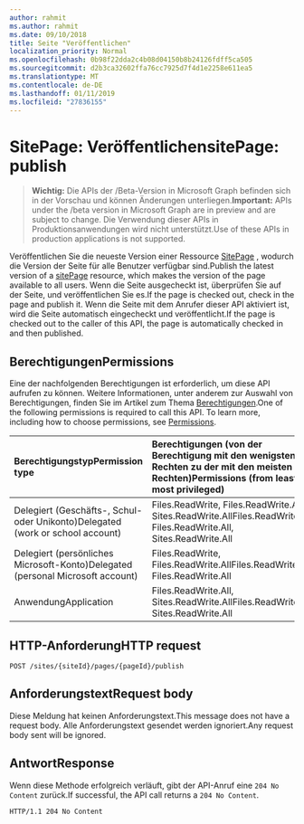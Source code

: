 ```yaml
---
author: rahmit
ms.author: rahmit
ms.date: 09/10/2018
title: Seite "Veröffentlichen"
localization_priority: Normal
ms.openlocfilehash: 0b98f22dda2c4b08d04150b8b24126fdff5ca505
ms.sourcegitcommit: d2b3ca32602ffa76cc7925d7f4d1e2258e611ea5
ms.translationtype: MT
ms.contentlocale: de-DE
ms.lasthandoff: 01/11/2019
ms.locfileid: "27836155"
---
```

# <a name="sitepage-publish"></a><span data-ttu-id="ff0b9-102">SitePage: Veröffentlichen</span><span class="sxs-lookup"><span data-stu-id="ff0b9-102">sitePage: publish</span></span>

> <span data-ttu-id="ff0b9-103">**Wichtig:** Die APIs der /Beta-Version in Microsoft Graph befinden sich in der Vorschau und können Änderungen unterliegen.</span><span class="sxs-lookup"><span data-stu-id="ff0b9-103">**Important:** APIs under the /beta version in Microsoft Graph are in preview and are subject to change.</span></span> <span data-ttu-id="ff0b9-104">Die Verwendung dieser APIs in Produktionsanwendungen wird nicht unterstützt.</span><span class="sxs-lookup"><span data-stu-id="ff0b9-104">Use of these APIs in production applications is not supported.</span></span>

<span data-ttu-id="ff0b9-105">Veröffentlichen Sie die neueste Version einer Ressource [SitePage][] , wodurch die Version der Seite für alle Benutzer verfügbar sind.</span><span class="sxs-lookup"><span data-stu-id="ff0b9-105">Publish the latest version of a [sitePage][] resource, which makes the version of the page available to all users.</span></span> <span data-ttu-id="ff0b9-106">Wenn die Seite ausgecheckt ist, überprüfen Sie auf der Seite, und veröffentlichen Sie es.</span><span class="sxs-lookup"><span data-stu-id="ff0b9-106">If the page is checked out, check in the page and publish it.</span></span> <span data-ttu-id="ff0b9-107">Wenn die Seite mit dem Anrufer dieser API aktiviert ist, wird die Seite automatisch eingecheckt und veröffentlicht.</span><span class="sxs-lookup"><span data-stu-id="ff0b9-107">If the page is checked out to the caller of this API, the page is automatically checked in and then published.</span></span>

[sitePage]: ../resources/sitepage.md

## <a name="permissions"></a><span data-ttu-id="ff0b9-109">Berechtigungen</span><span class="sxs-lookup"><span data-stu-id="ff0b9-109">Permissions</span></span>

<span data-ttu-id="ff0b9-p103">Eine der nachfolgenden Berechtigungen ist erforderlich, um diese API aufrufen zu können. Weitere Informationen, unter anderem zur Auswahl von Berechtigungen, finden Sie im Artikel zum Thema [Berechtigungen](/graph/permissions-reference).</span><span class="sxs-lookup"><span data-stu-id="ff0b9-p103">One of the following permissions is required to call this API. To learn more, including how to choose permissions, see [Permissions](/graph/permissions-reference).</span></span>

|<span data-ttu-id="ff0b9-112">Berechtigungstyp</span><span class="sxs-lookup"><span data-stu-id="ff0b9-112">Permission type</span></span>      | <span data-ttu-id="ff0b9-113">Berechtigungen (von der Berechtigung mit den wenigsten Rechten zu der mit den meisten Rechten)</span><span class="sxs-lookup"><span data-stu-id="ff0b9-113">Permissions (from least to most privileged)</span></span>              |
|:--------------------|:---------------------------------------------------------|
|<span data-ttu-id="ff0b9-114">Delegiert (Geschäfts-, Schul- oder Unikonto)</span><span class="sxs-lookup"><span data-stu-id="ff0b9-114">Delegated (work or school account)</span></span> | <span data-ttu-id="ff0b9-115">Files.ReadWrite, Files.ReadWrite.All, Sites.ReadWrite.All</span><span class="sxs-lookup"><span data-stu-id="ff0b9-115">Files.ReadWrite, Files.ReadWrite.All, Sites.ReadWrite.All</span></span>    |
|<span data-ttu-id="ff0b9-116">Delegiert (persönliches Microsoft-Konto)</span><span class="sxs-lookup"><span data-stu-id="ff0b9-116">Delegated (personal Microsoft account)</span></span> | <span data-ttu-id="ff0b9-117">Files.ReadWrite, Files.ReadWrite.All</span><span class="sxs-lookup"><span data-stu-id="ff0b9-117">Files.ReadWrite, Files.ReadWrite.All</span></span>    |
|<span data-ttu-id="ff0b9-118">Anwendung</span><span class="sxs-lookup"><span data-stu-id="ff0b9-118">Application</span></span> | <span data-ttu-id="ff0b9-119">Files.ReadWrite.All, Sites.ReadWrite.All</span><span class="sxs-lookup"><span data-stu-id="ff0b9-119">Files.ReadWrite.All, Sites.ReadWrite.All</span></span> |

## <a name="http-request"></a><span data-ttu-id="ff0b9-120">HTTP-Anforderung</span><span class="sxs-lookup"><span data-stu-id="ff0b9-120">HTTP request</span></span>

<!-- { "blockType": "ignored" } -->

```http
POST /sites/{siteId}/pages/{pageId}/publish
```

## <a name="request-body"></a><span data-ttu-id="ff0b9-121">Anforderungstext</span><span class="sxs-lookup"><span data-stu-id="ff0b9-121">Request body</span></span>

<span data-ttu-id="ff0b9-122">Diese Meldung hat keinen Anforderungstext.</span><span class="sxs-lookup"><span data-stu-id="ff0b9-122">This message does not have a request body.</span></span> <span data-ttu-id="ff0b9-123">Alle Anforderungstext gesendet werden ignoriert.</span><span class="sxs-lookup"><span data-stu-id="ff0b9-123">Any request body sent will be ignored.</span></span>

## <a name="response"></a><span data-ttu-id="ff0b9-124">Antwort</span><span class="sxs-lookup"><span data-stu-id="ff0b9-124">Response</span></span>

<span data-ttu-id="ff0b9-125">Wenn diese Methode erfolgreich verläuft, gibt der API-Anruf eine `204 No Content` zurück.</span><span class="sxs-lookup"><span data-stu-id="ff0b9-125">If successful, the API call returns a `204 No Content`.</span></span>

<!-- { "blockType": "response" } -->

```http
HTTP/1.1 204 No Content
```


<!-- {
  "type": "#page.annotation",
  "description": "Publish a page.",
  "keywords": "publish page",
  "section": "documentation",
  "tocPath": "Pages/Publish"
} -->

